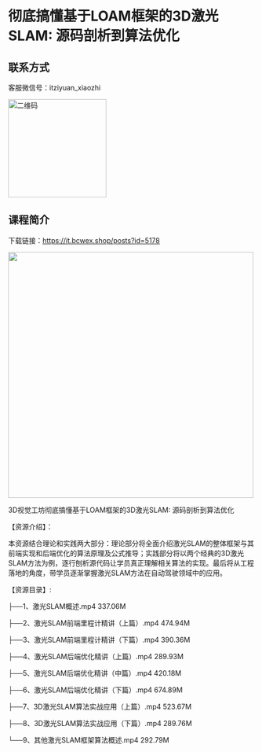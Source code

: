 # 彻底搞懂基于LOAM框架的3D激光SLAM: 源码剖析到算法优化

## 联系方式

客服微信号：itziyuan_xiaozhi

<img src="https://ziyuanyun.oss-cn-guangzhou.aliyuncs.com/common/20240614073449/666b82192834a.jpg" width="200" height="200" alt="二维码">

## 课程简介

下载链接：https://it.bcwex.shop/posts?id=5178

<img src="https://ziyuanyun.oss-cn-guangzhou.aliyuncs.com/yun/20241201160105/674c17c1e15c3.jpg" width="500" alt="">

  3D视觉工坊彻底搞懂基于LOAM框架的3D激光SLAM: 源码剖析到算法优化



 【资源介绍】：

 本资源结合理论和实践两大部分：理论部分将全面介绍激光SLAM的整体框架与其前端实现和后端优化的算法原理及公式推导；实践部分将以两个经典的3D激光SLAM方法为例，逐行刨析源代码让学员真正理解相关算法的实现。最后将从工程落地的角度，带学员逐渐掌握激光SLAM方法在自动驾驶领域中的应用。

 【资源目录】:

 ├──1、激光SLAM概述.mp4 337.06M

 ├──2、激光SLAM前端里程计精讲（上篇）.mp4 474.94M

 ├──3、激光SLAM前端里程计精讲（下篇）.mp4 390.36M

 ├──4、激光SLAM后端优化精讲（上篇）.mp4 289.93M

 ├──5、激光SLAM后端优化精讲（中篇）.mp4 420.18M

 ├──6、激光SLAM后端优化精讲（下篇）.mp4 674.89M

 ├──7、3D激光SLAM算法实战应用（上篇）.mp4 523.67M

 ├──8、3D激光SLAM算法实战应用（下篇）.mp4 289.76M

 └──9、其他激光SLAM框架算法概述.mp4 292.79M

  